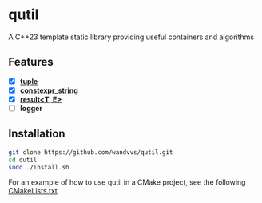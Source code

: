 # qutil
A C++23 template static library providing useful containers and algorithms

## Features
- [x] **[tuple](https://github.com/wandvvs/qutil/blob/master/examples/tuple/tuple.cpp)**
- [x] **[constexpr_string](https://github.com/wandvvs/qutil/blob/master/examples/constexpr_string/constexpr_string.cpp)**
- [x] **[result<T, E>](https://github.com/wandvvs/qutil/blob/master/examples/result/result.cpp)**
- [ ] **logger**

 ## **Installation**
```bash
git clone https://github.com/wandvvs/qutil.git
cd qutil
sudo ./install.sh
```
For an example of how to use qutil in a CMake project, see the following [CMakeLists.txt](https://github.com/wandvvs/qutil/blob/master/examples/tuple/CMakeLists.txt)
